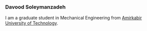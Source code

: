 ### Davood Soleymanzadeh

I am a graduate student in Mechanical Engineering from [Amirkabir University of Technology](https://aut.ac.ir/).
